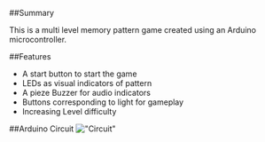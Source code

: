 ##Summary

This is a multi level memory pattern game created using an Arduino microcontroller.


##Features

* A start button to start the game
* LEDs as visual indicators of pattern
* A pieze Buzzer for audio indicators
* Buttons corresponding to light for gameplay
* Increasing Level difficulty


##Arduino Circuit
!["Circuit"](https://github.com/isaacclifford/Arduino_memoryPattern/blob/master/img/memPatternCircuit.jpg "Circuit")
















































